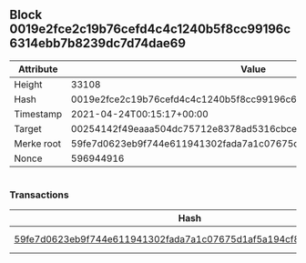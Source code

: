 ## Block 0019e2fce2c19b76cefd4c4c1240b5f8cc99196c6314ebb7b8239dc7d74dae69

Attribute | Value
--- | ---
Height | 33108
Hash | 0019e2fce2c19b76cefd4c4c1240b5f8cc99196c6314ebb7b8239dc7d74dae69
Timestamp | 2021-04-24T00:15:17+00:00
Target | 00254142f49eaaa504dc75712e8378ad5316cbcead634704b3734b6271167cc4
Merke root | 59fe7d0623eb9f744e611941302fada7a1c07675d1af5a194cf8f60390744f16
Nonce | 596944916

```

```

### Transactions

Hash | Amount
--- | ---
[59fe7d0623eb9f744e611941302fada7a1c07675d1af5a194cf8f60390744f16](59fe7d0623eb9f744e611941302fada7a1c07675d1af5a194cf8f60390744f16.md) | 10.00000000 SKEPTI 
